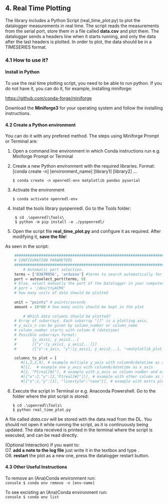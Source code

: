 ## 4. Real Time Plotting

The library includes a Python Script (real_time_plot.py) to plot the datalogger measurements in real time. The script reads the measurements from the serial port, store them in a file called **data.csv** and plot them.
The datalogger sends a headers line when it starts running, and only the data after the last headers is plotted.
In order to plot, the data should be in a TIMESERIES format.

### 4.1 How to use it?

#### Install in Python
To use the real time plotting script, you need to be able to run python.
If you do not have it, you can do it, for example, installing miniforge:

https://github.com/conda-forge/miniforge

Download the **Miniforge3** for your operating system and follow the installing instructions.


#### 4.2 Create a Python environment
You can do it with any prefered method. The steps using Miniforge Prompt or Terminal are:
1. Open a command line environment in which Conda instructions run e.g. Miniforge Prompt or Terminal
2. Create a new Python environment with the required libraries.
    Format: [conda create -n] [environment_name] [library1] [library2] …
    ```console
    $ conda create -n openredl-env matplotlib pandas pyserial
    ```
3. Activate the environment
    ```console
    $ conda activate openredl-env
    ```
4. Install the tools library pyopenredl.
    Go to the Tools folder:
   ```console
    $ cd .\openredl\Tools\
    $ python -m pip install -e ./pyopenredl/
    ```

5. Open the script file **real_time_plot.py** and configure it as required. After modifying it, **save the file**!
    
As seen in the script:

```python
    ##########################################################################
    # CONFIGURATION PARAMETERS
    ##########################################################################<br/>
        # Automatic port selection.
    terms = ['D307R956', 'arduino'] #terms to search automatically for a port.
    port = autoselect_port(terms, 0)
    # Else, select manually the port of the Datalogger in your computers
    # port = '/dev/ttyACM0'
    # how many units of data should be plotted
    
    unit = "points" # points/seconds
    amount = 10*60 # how many units should be kept in the plot
    
        # Which data columns should be plotted?
    # Array of subarrays. Each subarray "[]" is a plotting axis.
    # y_axis_n can be given by column_number or column_name
    # column_number starts with column 0 (datetime)
    # Possible subarrays format:
    #       [y_axis1, y_axis2...]
    #       [{"y":[y_axis1, y_axis2...]}]
    #       [{"x":x_axis, "y":[y_axis1, y_axis2...], "<matplotlib_plot_kwd:value}]

    columns_to_plot = [
       #[1,2,3,4], # example multiple y_axis with column0/datetime as x_axis
       #[1],  # example one y_axis with column0/datetime as x_axis
       #[2, "P1real[W]"], # example with y_axis as column number and as column_name
       #[{"x":2,"y":[2,"P1real[W]"]}], # example with other column as x _axis
       #[{"x":2,"y":[3], "linestyle":"none"}], # example with extra plot kwd,
```

    
6. Execute the script in Terminal or e.g. Anaconda Powershell.
    Go to the folder where the plot script is stored:
    ```console
    $ cd .\openredl\Tools\
    $ python real_time_plot.py
    ```
A file called _data.csv_ will be stored with the data read from the DL. You should not open it while running the script, as it is continuously being updated.
The data received is printed in the terminal where the script is executed, and can be read directly.

(Optional Interaction)
If you want to:<br/>
O7. **add a note to the log file** just write it in the textbox and type <enter>.<br/>
O8. **restart** the plot as a new one, press the datalogger restart button.


#### 4.3 Other Useful Instructions
To remove an (Ana)Conda environment run:<br/>
    ```console
    $ conda env remove -n [env-name]
    ```

To see excisting an (Ana)Conda environment run:<br/>
    ```console
    $ conda env list
    ```

